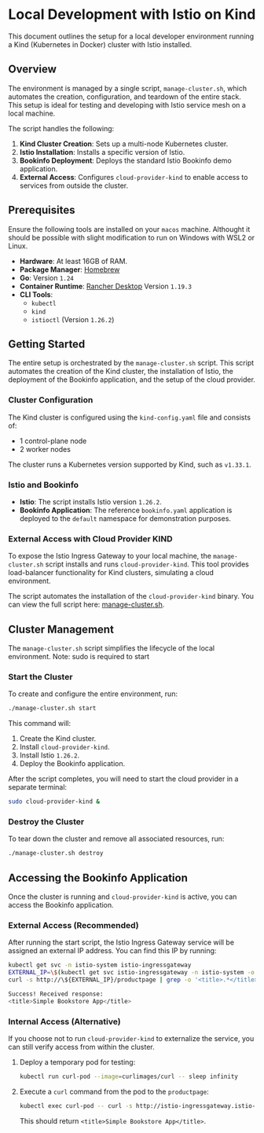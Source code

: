 # Local Development with Istio on Kind

This document outlines the setup for a local developer environment running a Kind (Kubernetes in Docker) cluster with Istio installed.

## Overview

The environment is managed by a single script, `manage-cluster.sh`, which automates the creation, configuration, and teardown of the entire stack. This setup is ideal for testing and developing with Istio service mesh on a local machine.

The script handles the following:
1.  **Kind Cluster Creation**: Sets up a multi-node Kubernetes cluster.
2.  **Istio Installation**: Installs a specific version of Istio.
3.  **Bookinfo Deployment**: Deploys the standard Istio Bookinfo demo application.
4.  **External Access**: Configures `cloud-provider-kind` to enable access to services from outside the cluster.

## Prerequisites

Ensure the following tools are installed on your `macos` machine. Althought it should be possible with slight modification to run on Windows with WSL2 or Linux.

*   **Hardware**: At least 16GB of RAM.
*   **Package Manager**: [Homebrew](https://brew.sh/)
*   **Go**: Version `1.24`
*   **Container Runtime**: [Rancher Desktop](https://www.rancherdesktop.io/) Version `1.19.3`
*   **CLI Tools**:
    *   `kubectl`
    *   `kind`
    *   `istioctl` (Version `1.26.2`)

## Getting Started

The entire setup is orchestrated by the `manage-cluster.sh` script. This script automates the creation of the Kind cluster, the installation of Istio, the deployment of the Bookinfo application, and the setup of the cloud provider.

### Cluster Configuration

The Kind cluster is configured using the `kind-config.yaml` file and consists of:
*   1 control-plane node
*   2 worker nodes

The cluster runs a Kubernetes version supported by Kind, such as `v1.33.1`.

### Istio and Bookinfo

*   **Istio**: The script installs Istio version `1.26.2`.
*   **Bookinfo Application**: The reference `bookinfo.yaml` application is deployed to the `default` namespace for demonstration purposes.

### External Access with Cloud Provider KIND

To expose the Istio Ingress Gateway to your local machine, the `manage-cluster.sh` script installs and runs `cloud-provider-kind`. This tool provides load-balancer functionality for Kind clusters, simulating a cloud environment.

The script automates the installation of the `cloud-provider-kind` binary. You can view the full script here: [manage-cluster.sh](https://github.com/tomconn/istio-on-kind/blob/main/manage-cluster.sh).

## Cluster Management

The `manage-cluster.sh` script simplifies the lifecycle of the local environment. Note: sudo is required to start

### Start the Cluster

To create and configure the entire environment, run:
```bash
./manage-cluster.sh start
```
This command will:
1.  Create the Kind cluster.
2.  Install `cloud-provider-kind`.
3.  Install Istio `1.26.2`.
4.  Deploy the Bookinfo application.

After the script completes, you will need to start the cloud provider in a separate terminal:
```bash
sudo cloud-provider-kind &
```

### Destroy the Cluster

To tear down the cluster and remove all associated resources, run:
```bash
./manage-cluster.sh destroy
```

## Accessing the Bookinfo Application

Once the cluster is running and `cloud-provider-kind` is active, you can access the Bookinfo application.

### External Access (Recommended)

After running the start script, the Istio Ingress Gateway service will be assigned an external IP address. You can find this IP by running:
```bash
kubectl get svc -n istio-system istio-ingressgateway
EXTERNAL_IP=\$(kubectl get svc istio-ingressgateway -n istio-system -o jsonpath='{.status.loadBalancer.ingress[0].ip}'
curl -s http://\${EXTERNAL_IP}/productpage | grep -o '<title>.*</title>'

Success! Received response:
<title>Simple Bookstore App</title>
```

### Internal Access (Alternative)

If you choose not to run `cloud-provider-kind` to externalize the service, you can still verify access from within the cluster.

1.  Deploy a temporary pod for testing:
    ```bash
    kubectl run curl-pod --image=curlimages/curl -- sleep infinity
    ```

2.  Execute a `curl` command from the pod to the `productpage`:
    ```bash
    kubectl exec curl-pod -- curl -s http://istio-ingressgateway.istio-system/productpage | grep -o '<title>.*</title>'
    ```
    This should return `<title>Simple Bookstore App</title>`.